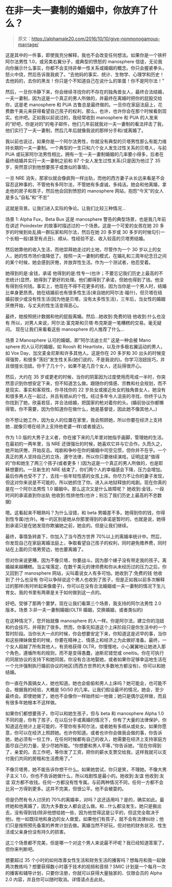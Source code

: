 # 在非一夫一妻制的婚姻中，你放弃了什么？

> 原文：<https://alphamale20.com/2016/10/10/give-nonmonogamous-marriage/>

这是其中的一件事，即使我充分解释，我也不会改变任何想法。如果你是一个铁杆阿尔法男性 1.0，或另类右翼分子，或典型的愤怒的 manosphere 信徒，无论我向你展示什么事实，你都不会支持非单一性关系或婚姻的概念。你只会握紧拳头，怒火中烧，然后告诉我我疯了。“去他妈的事实、统计、生物学、心理学和历史！去他妈的，去你的黑龙！你只是个不知道自己在说什么的笨蛋！你不是阿尔法！”

然后，一旦你冷静下来，你会继续寻找你的不存在的独角兽女人，最终合法结婚，一夫一妻制，因为这是一个真正的男人所做的，并最终在离婚时把你的屁股交给你，这是老 manosphere 和 PUA 古鲁总是最终做的。一旦你在家庭法庭上，花费数千美元来获得看望自己孩子的权利，那么，也许，也许你会在那个时候看到现实。也许吧。正如我以前说过的，我经常收到 manosphere 和 PUA 的人发来的“好吧，你是对的”的电子邮件，他们几年前就我对一夫一妻制的看法抨击了我，他们实行了一夫一妻制，然后几年后就像我说的那样分手和/或离婚了。

我以前也说过，如果你是一个阿尔法男性，你就没有典型的贝塔男性那么有能力维持长期的一夫一妻制。一个典型的一生只和六个女人发生过性关系的贝塔人，与前 PUA 或玩家阿尔法男性相比，拥有一生一夫一妻制婚姻的几率要小得多，后者在最终结婚并实行一夫一妻制之前和 87 个女人发生过性关系(只是因为他过了 35 岁，突然意识到他想要孩子或类似的事情)。

一旦 NRE 消失，那家伙就会像疯狗一样出轨，而他的西方妻子从长远来看是不会容忍这种事的，不管他有多阿尔法，不管她有多虔诚，多纯洁。她会和他离婚，拿走他的房子和孩子，然后他会回到愤怒的 manosphere 网站，抱怨“今天”的女人是多么“自私”和“不忠”

这就是背景。让我们进入实际的争论。让我们比较三种情况...

场景 1: Alpha Fux，Beta Bux
这是 manosphere 警告的典型场景，也是我几年前在讲述 Poindexter 的故事时描述过的一个场景。这是一个可爱的女孩在她 20 多岁的时候到处乱搞一群玩家和阿尔法，然后在她 20 多岁或 30 多岁的时候勾引一个长相一般(甚至有点丑)、顺从、性经验不足、收入较高的贝塔男结婚。

然后她靠他的收入生活，而他崇拜她走过的土地，尽管作为一个 30 岁以上的女人，她的性市场价值降低了。按照一夫一妻制的模式，在婚礼和三周年纪念日之间的某个时候，她会感到厌倦，并放弃性生活。作为一个测试者，他忍受着。

她得到的是:金钱，承诺
他得到的是:性专一(也许；不要忘记我们历史上最高的不忠统计)显然，她得到了更好的处理。他们都得到了承诺，但她也得到了钱。他没有得到任何钱。事实上，他现在不得不花更多的钱，因为当你是一个男人时，结婚比单身更昂贵。她在结婚前也有很多性生活(来自她的阿尔法·福什)，但贝塔在结婚前很少或没有性生活(因为他是贝塔，没有太多性生活)，三年后，当女性的婚姻厌倦开始，与丈夫的性生活变得恶心。

最终，她按照统计数据和他的屁股离婚。然后...她收到:免费的钱
他收到:什么也没有
所以，对男人来说，阿尔法·富克斯和贝塔·布克斯是一笔糟糕的交易。毫无疑问。
现在让我们来看看这些 manosphere 的人推荐了什么...

场景 2:Manosphere 认可的婚姻，即“阿尔法迪士尼”
这是一种会被 Mano sphere 的人认可的婚姻，如 Roosh 和 Heartiste，以及许多极右翼运动的男人，如 Vox Day、加文麦金尼斯和许多其他人。这是你在 20 多岁和 30 出头的时候变得强势，和很多“荡妇”发生性关系(她们说的，不是我说的)。你学习泡妞技巧，并且很擅长泡妞。你干了几十个，如果不是几百个女人，还玩得很开心。

然后，大约在 35 岁或更老的时候，当你的阴茎因为过度使用而弯成一半时，你突然意识到你想安定下来，但不知道怎么做。跟随你的情感、宗教和社会规划，而不是现实、事实和客观性，你寻找你的 22 岁处女或接近处女的独角兽女人，她没有和很多男人在一起过，并且有顺从的个性。经过多年令人沮丧的寻找，你终于认为你找到了她，欣喜若狂，并合法结婚，把国家的枪对着你的头。(婚前协议你都懒得管。你不需要，因为你知道你在做什么，她是基督徒，因此她不像其他人。)

你不想让她工作，因为女人的位置在家里，我会照顾她，所以你要在经济上支持她...就像贝塔在经济上支持他老婆一样(或者接近)。

作为 1.0 版的大男子主义者，你在接下来的几年里对她指手画脚，管理她的生活。在最初的一两年里，当 NRE 还很强壮的时候，她喜欢它并与它合作。久而久之，她开始厌倦，开始反击。戏剧和争吵在你的婚姻中司空见惯，但你并不在乎。一个真正的男人坚持自己的立场，遵守法律，所以你只要继续演戏，证明这是“值得的”你和她生了两三个孩子(或者更多！)因为这是一个真正的男人所做的，也是耶稣想要的。一旦新生的 NRE 结束了，你们两个人的幸福感会下降，压力会增加。最后你再也受不了了，去找一些年轻性感的女孩上床。你尽力不让你的妻子发现，但这对你来说是不可能的，所以她抓住了你。进入从地狱释放的戏剧。现在你真的是在一个阿尔法男性 1.0 婚姻中。那么这次又是什么故障呢？
她收到:金钱，一段时间的承诺直到你出轨
他收到:性排他性(也许；别忘了我们历史上最高的不忠数据)

嗯。这看起来不眼熟吗？为什么没错，和 beta 男婚差不多。她得到你的钱，你得到性专属(也许)。唯一的区别是她从你那里得到的承诺是暂时的，也就是说，她得到承诺只是在她发现你欺骗她之前，她会的。但是让我们继续。

最终，事情急转直下，你加入了当今西方世界 70%以上的离婚率统计中。然后，你发现自己在家庭离婚法庭上，争取看望自己孩子的权利，同时避免赡养费，同时站在上面的贝塔男旁边，他也要离婚了。

但对你来说更糟，因为不像贝塔，你要战斗。因为那个婊子没有带走我的孩子。离婚越来越糟糕。当尘埃落定，在数千美元的律师费和你从未经历过的压力之后，你又回到了 manosphere 网站，尖叫着说女人有多可怕。她收到了:免费的钱
他收到了:什么也没有
你可以争辩说这个男人也收到了孩子，但是正如我以前多次解释过的那样(有时听起来像聋子)，你可以在没有合法婚姻或一夫一妻制的情况下生儿育女。我的书里有两章是关于如何做到这一点的。

好吧。受够了那两个噩梦。现在让我们看第三个场景，我支持的阿尔法男性 2.0 版本。场景 3:非一夫一妻制婚姻(OLTR 婚姻，交换婚姻，或者类似的)

在这种情况下，您开始就像 manosphere 的人一样。你是阿尔法，建立你的泡妞和约会技巧，并得到了很多。然而，你事先知道这个上床阶段只是你生活中的一个暂时阶段。当你长大一点的时候，你会想要安定下来，你知道这是迟早的事，当你和这些辣妹做爱的时候，你要在精神上、情感上和经济上为此做好准备。最终，一个女人超越了所有其他人，有资格获得 OLTR，你慢慢地，小心翼翼地让她进入那个角色，遵循所有的规则，而不是变得愚蠢，迪斯尼错觉或 oneitis。你在可执行的同居协议的支持下和她同居。你没有合法地娶她，或者如果你足够幸运地生活在一个允许强制执行婚前协议的地区(而西方世界的大多数地方都没有)，你可以和她结婚。

你一直在外面搞女人，她也知道。她也会偷偷和男人上床吗？她可能会，也可能不会。根据我的经验，大概是 50/50 的几率。让我们假设最坏的情况，她会，至少最终会。即使她做了，她也不会像你一样始终如一地做；她只是偶尔这样做，而且有很多年她根本不这样做。

如果你们都想要孩子，你可以和她生孩子，但与 beta 和 manosphere Alpha 1.0 不同的是，你有了孩子，在以后分手或离婚的情况下，你有了大量的法律保护，你知道这在统计上是可能的，不管你有多阿尔法，或者她有多顺从或处女。如果你愿意，你可以在经济上照顾她。也许你知道。或者也许你会做我会做的事，你告诉她，她必须有一份工作，在任何时候都有自己的收入，她需要在经济上支持家庭方面尽自己的力量，至少尽她所能。“你想要和男人平等，”你告诉她，“现在你得到了，亲爱的。去工作吧，等你发了工资，把你的薪水支票交给我，这样我就可以支付我们共同的房租和生活费用了。”

不像贝塔男，她不能告诉你想干什么。如果她尝试，你只是笑，不理她。不像大男子主义 1.0，你也不告诉她做什么，所以戏剧性是最小的。她收到:友谊
他收到:友谊
双方都不收钱。任何一方都没有性专属。与前两种情况不同，任何一方都不会比另一方得到更多。这并不完美，但很公平。他不会被耍的。

但是仍然有令人讨厌的 70%的离婚率，对吗？这还适用吗？是的，确实如此。最终她和他离婚了，因为大多数女人都会这么做。和...什么都没发生。她只是搬出去，没有得到钱(除非他想给她一些，因为他觉得这是公平的，但这完全取决于他)。他一如既往地和身边的女人做爱。如果他们有孩子，就不会有法律纠纷；他们只是按照预先备案的养育计划去做。离婚当然不好玩，但对他的财务状况、性生活或父亲身份没有持久的损害。

这三个场景都不完美，但是哪一个对这个男人来说最不坏呢？我已经知道答案了，但你来判断吧。

想要超过 35 个小时的如何改善女性生活和财务生活的播客吗？想每月和我一起做两次教练吗？想要获得数小时基于技术的视频和音频？SMIC 计划是一个每月一次的播客和辅导计划，只要你注册，你就可以获得大量独家的、仅限会员的 Alpha 2.0 内容，并且你可以随时取消。详情请点击此处。